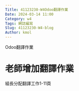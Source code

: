 ```yaml
---
Title: 41123230-W4Odoo翻譯作業
Date: 2024-03-14 11:00
Category: w4
Tags: 網誌編寫
Slug: 41123230-W4-blog
Author: kmol
---
```


Odoo翻譯作業

<!-- PELICAN_END_SUMMARY -->
# 老師增加翻譯作業
組長分配翻譯工作1-11頁